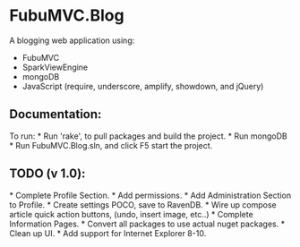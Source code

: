 <h1>FubuMVC.Blog</h1>
A blogging web application using:

* FubuMVC
* SparkViewEngine
* mongoDB
* JavaScript (require, underscore, amplify, showdown, and jQuery)

<h2>Documentation:</h2>
To run:
* Run 'rake', to pull packages and build the project.
* Run mongoDB
* Run FubuMVC.Blog.sln, and click F5 start the project.


<h2>TODO (v 1.0):</h2>
* Complete Profile Section.
* Add permissions.
* Add Administration Section to Profile.
* Create settings POCO, save to RavenDB.
* Wire up compose article quick action buttons, (undo, insert image, etc..)
* Complete Information Pages.
* Convert all packages to use actual nuget packages.
* Clean up UI.
* Add support for Internet Explorer 8-10.
